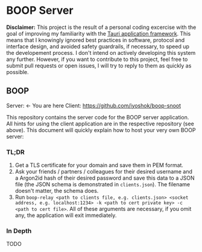 # BOOP Server
**Disclaimer:** This project is the result of a personal coding excercise with the goal of improving my familiarity with the [Tauri application framework](https://tauri.studio). 
This means that I knowingly ignored best practices in software, protocol and interface design, and avoided safety guardrails, if necessary, to speed up the
developement process. I don't intend on actively developing this system any further. However, if you want to contribute to this project, feel free to submit
pull requests or open issues, I will try to reply to them as quickly as possible. 

## BOOP
Server: <- You are here
Client: https://github.com/iyoshok/boop-snoot

This repository contains the server code for the BOOP server application. All hints for using the client application are in the respective repository (see above). This document will quickly explain how to host your very own BOOP server:

### TL;DR
1. Get a TLS certificate for your domain and save them in PEM format.
2. Ask your friends / partners / colleagues for their desired username and a Argon2id hash of their desired password and save this data to a JSON file (the JSON schema is demonstrated in `clients.json`). The filename doesn't matter, the schema does.
3. Run `boop-relay <path to clients file, e.g. clients.json> <socket address, e.g. localhost:1234> -k <path to cert private key> -c <path to cert file>`. All of these arguments are necessary, if you omit any, the application will exit immediately.

### In Depth
TODO
